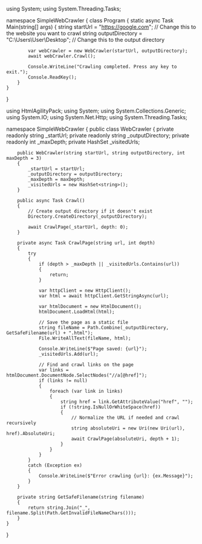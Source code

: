 using System;
using System.Threading.Tasks;

namespace SimpleWebCrawler
{
    class Program
    {
        static async Task Main(string[] args)
        {
            string startUrl = "https://google.com"; // Change this to the website you want to crawl
            string outputDirectory = "C:\\Users\\User\\Desktop"; // Change this to the output directory

            var webCrawler = new WebCrawler(startUrl, outputDirectory);
            await webCrawler.Crawl();

            Console.WriteLine("Crawling completed. Press any key to exit.");
            Console.ReadKey();
        }
    }
}









using HtmlAgilityPack;
using System;
using System.Collections.Generic;
using System.IO;
using System.Net.Http;
using System.Threading.Tasks;

namespace SimpleWebCrawler
{
    public class WebCrawler
    {
        private readonly string _startUrl;
        private readonly string _outputDirectory;
        private readonly int _maxDepth;
        private HashSet<string> _visitedUrls;

        public WebCrawler(string startUrl, string outputDirectory, int maxDepth = 3)
        {
            _startUrl = startUrl;
            _outputDirectory = outputDirectory;
            _maxDepth = maxDepth;
            _visitedUrls = new HashSet<string>();
        }

        public async Task Crawl()
        {
            // Create output directory if it doesn't exist
            Directory.CreateDirectory(_outputDirectory);

            await CrawlPage(_startUrl, depth: 0);
        }

        private async Task CrawlPage(string url, int depth)
        {
            try
            {
                if (depth > _maxDepth || _visitedUrls.Contains(url))
                {
                    return;
                }

                var httpClient = new HttpClient();
                var html = await httpClient.GetStringAsync(url);

                var htmlDocument = new HtmlDocument();
                htmlDocument.LoadHtml(html);

                // Save the page as a static file
                string fileName = Path.Combine(_outputDirectory, GetSafeFilename(url) + ".html");
                File.WriteAllText(fileName, html);

                Console.WriteLine($"Page saved: {url}");
                _visitedUrls.Add(url);

                // Find and crawl links on the page
                var links = htmlDocument.DocumentNode.SelectNodes("//a[@href]");
                if (links != null)
                {
                    foreach (var link in links)
                    {
                        string href = link.GetAttributeValue("href", "");
                        if (!string.IsNullOrWhiteSpace(href))
                        {
                            // Normalize the URL if needed and crawl recursively
                            string absoluteUri = new Uri(new Uri(url), href).AbsoluteUri;
                            await CrawlPage(absoluteUri, depth + 1);
                        }
                    }
                }
            }
            catch (Exception ex)
            {
                Console.WriteLine($"Error crawling {url}: {ex.Message}");
            }
        }

        private string GetSafeFilename(string filename)
        {
            return string.Join("_", filename.Split(Path.GetInvalidFileNameChars()));
        }
    }
}
